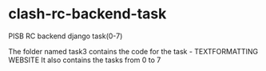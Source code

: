 # clash-rc-backend-task
PISB RC backend django task(0-7)

The folder named task3 contains the code for the task - TEXTFORMATTING WEBSITE 
It also contains the tasks from 0 to 7
